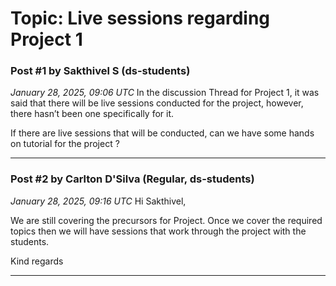 # Topic: Live sessions regarding Project 1

### Post #1 by **Sakthivel S** (ds-students)
*January 28, 2025, 09:06 UTC*
In the discussion Thread for Project 1, it was said that there will be live sessions conducted for the project, however, there hasn’t been one specifically for it.

If there are live sessions that will be conducted, can we have some hands on tutorial for the project ?

---

### Post #2 by **Carlton D'Silva** (Regular, ds-students)
*January 28, 2025, 09:16 UTC*
Hi Sakthivel,

We are still covering the precursors for Project. Once we cover the required topics then we will have sessions that work through the project with the students.

Kind regards

---
